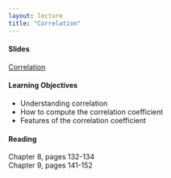 ```yaml
---
layout: lecture
title: "Correlation"
---
```


<h4>
	<span class="fa fa-picture-o fa-lg main-list-item-icon"></span>
	Slides
</h4>

<a href="https://docs.google.com/presentation/d/1TNmvkcGnhIpZ3N-XLEJwuOcG9tDd6KbdIDzU4K6wivE/pub?start=false&loop=false&delayms=3000" target="_blank">Correlation</a>


<h4>
	<span class="fa fa-graduation-cap fa-lg main-list-item-icon"></span>
	Learning Objectives
</h4>

- Understanding correlation
- How to compute the correlation coefficient
- Features of the correlation coefficient


<h4>
	<span class="fa fa-book fa-lg main-list-item-icon"></span>
	Reading
</h4>

Chapter 8, pages 132-134 <br>
Chapter 9, pages 141-152

